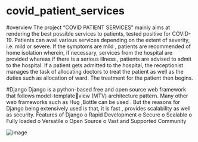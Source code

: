 # covid_patient_services

#overview
The project “COVID PATIENT SERVICES” mainly aims at rendering the best possible services to patients, tested positive for COVID-19. Patients can avail various services depending on the extent of severity, i.e. mild or severe. If the symptoms are mild , patients are recommended of home isolation wherein, if necessary, services from the hospital are provided whereas if there is a serious illness , patients are advised to admit to the hospital. If a patient gets admitted to the hospital, the receptionist manages the task of allocating doctors to treat the patient as well as the duties such as allocation of ward. The treatment for the patient then begins. 

#Django
Django is a python-based free and open source web framework that follows model-templateview (MTV) architecture pattern. Many other web frameworks such as Hug ,Bottle can be used . But the reasons for Django being extensively used is that, it is fast , provides scalability as well as security. 
Features of Django 
o Rapid Development 
o Secure 
o Scalable 
o Fully loaded 
o Versatile 
o Open Source 
o Vast and Supported Community 

![image](https://github.com/Priyaaaaanu/covid_patient_services/assets/128677864/95b4a856-83f6-4696-9b57-e4d6fdba8908)

